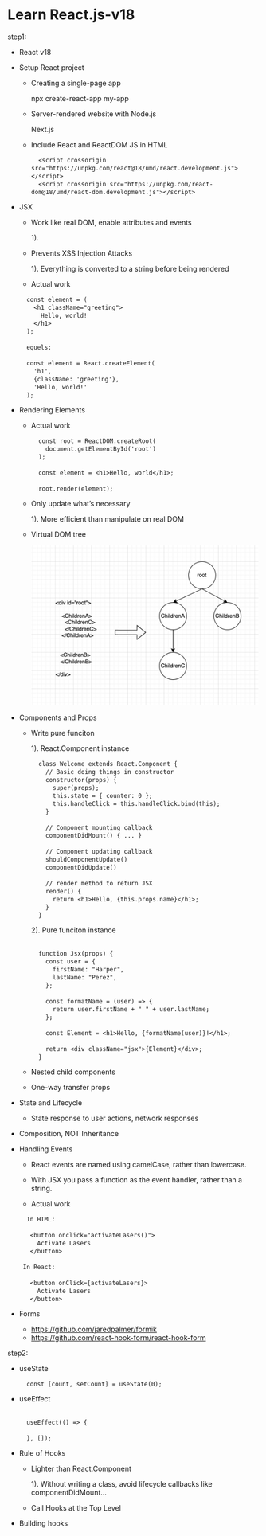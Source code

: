 # Learn React.js-v18

step1:
* React v18
* Setup React project

  - Creating a single-page app
    
    npx create-react-app my-app  

  - Server-rendered website with Node.js

    Next.js

  - Include React and ReactDOM JS in HTML

    ```
      <script crossorigin src="https://unpkg.com/react@18/umd/react.development.js"></script>
      <script crossorigin src="https://unpkg.com/react-dom@18/umd/react-dom.development.js"></script>
    ```

* JSX  

  -  Work like real DOM, enable attributes and events

      1).   

  -  Prevents XSS Injection Attacks  

      1). Everything is converted to a string before being rendered

  -  Actual work
    ```
      const element = (
        <h1 className="greeting">
          Hello, world!
        </h1>
      );

      equels: 

      const element = React.createElement(
        'h1',
        {className: 'greeting'},
        'Hello, world!'
      );
    ```

* Rendering Elements   

  - Actual work  
    
    ```
      const root = ReactDOM.createRoot(
        document.getElementById('root')
      );
      
      const element = <h1>Hello, world</h1>;
      
      root.render(element);
    ```

  - Only update what’s necessary  

      1). More efficient than manipulate on real DOM  


  - Virtual DOM tree

      ![](/images/dom-tree.jpg)

* Components and Props  

  - Write pure funciton    

      1). React.Component instance  

      ```  
        class Welcome extends React.Component {
          // Basic doing things in constructor 
          constructor(props) { 
            super(props);
            this.state = { counter: 0 };
            this.handleClick = this.handleClick.bind(this);
          }

          // Component mounting callback  
          componentDidMount() { ... }

          // Component updating callback  
          shouldComponentUpdate() 
          componentDidUpdate()

          // render method to return JSX
          render() {
            return <h1>Hello, {this.props.name}</h1>;
          }
        }

      ```

      2). Pure funciton instance  

      ```

        function Jsx(props) {
          const user = {
            firstName: "Harper",
            lastName: "Perez",
          };

          const formatName = (user) => {
            return user.firstName + " " + user.lastName;
          };

          const Element = <h1>Hello, {formatName(user)}!</h1>;

          return <div className="jsx">{Element}</div>;
        }
      ```

  - Nested child components  

  - One-way transfer props


* State and Lifecycle  

  - State response to user actions, network responses   

* Composition, NOT Inheritance

* Handling Events  

  - React events are named using camelCase, rather than lowercase. 

  - With JSX you pass a function as the event handler, rather than a string.

  - Actual work

   ```
     In HTML: 

      <button onclick="activateLasers()">
        Activate Lasers
      </button>  

    In React: 

      <button onClick={activateLasers}>
        Activate Lasers
      </button>
   ```

* Forms

    - https://github.com/jaredpalmer/formik  
    - https://github.com/react-hook-form/react-hook-form  

step2: 
* useState   

  ```
    const [count, setCount] = useState(0);
  ```

* useEffect  

  ```

    useEffect(() => {
      
    }, []);

  ```

* Rule of Hooks  
  
  - Lighter than React.Component  

      1). Without writing a class, avoid lifecycle callbacks like componentDidMount...  

  - Call Hooks at the Top Level  

* Building hooks
